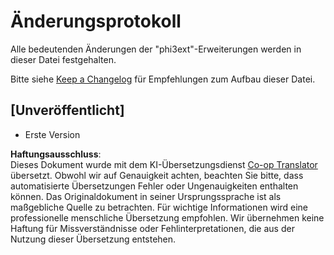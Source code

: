 <!--
CO_OP_TRANSLATOR_METADATA:
{
  "original_hash": "dbb0b6218ce5f9cf0ede8f4201f6ad58",
  "translation_date": "2025-07-16T16:47:34+00:00",
  "source_file": "code/07.Lab/01/Apple/phi3ext/CHANGELOG.md",
  "language_code": "de"
}
-->
# Änderungsprotokoll

Alle bedeutenden Änderungen der "phi3ext"-Erweiterungen werden in dieser Datei festgehalten.

Bitte siehe [Keep a Changelog](http://keepachangelog.com/) für Empfehlungen zum Aufbau dieser Datei.

## [Unveröffentlicht]

- Erste Version

**Haftungsausschluss**:  
Dieses Dokument wurde mit dem KI-Übersetzungsdienst [Co-op Translator](https://github.com/Azure/co-op-translator) übersetzt. Obwohl wir auf Genauigkeit achten, beachten Sie bitte, dass automatisierte Übersetzungen Fehler oder Ungenauigkeiten enthalten können. Das Originaldokument in seiner Ursprungssprache ist als maßgebliche Quelle zu betrachten. Für wichtige Informationen wird eine professionelle menschliche Übersetzung empfohlen. Wir übernehmen keine Haftung für Missverständnisse oder Fehlinterpretationen, die aus der Nutzung dieser Übersetzung entstehen.